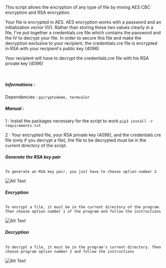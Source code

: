 This script allows the encryption of any type of file by mixing AES CBC encryption and RSA encryption.

Your file is encrypted in AES. AES encryption works with a password and an initialization vector (IV). Rather than storing these two values clearly in a file, I've put together a credentials.cre file which contains the password and the IV to decrypt your file. In order to secure this file and make the decryption exclusive to your recipient, the credentials.cre file is encrypted in RSA with your recipient's public key (4096)

Your recipient will have to decrypt the credentials.cre file with his RSA private key (4096)

<br>

##### **Informations :**

Dependencies : `pycryptodome, termcolor`

##### **Manual :**

1 : Install the packages necessary for the script to work
`pip3 install -r requirements.txt`

2 : Your encrypted file, your RSA private key (4096), and the credentials.cre file (only if you decrypt a file), the file to be decrypted must be in the current directory of the script.

###### **Generate the RSA key pair**

`To generate an RSA key pair, you just have to choose option number 3`

![Alt Text](https://media0.giphy.com/media/MJeEgCnNgKga75DgkM/giphy.gif?cid=790b7611147810cec698dbc66e9c97ba321f6312e10f630d&rid=giphy.gif&ct=g)
###### **Encryption**

`To encrypt a file, it must be in the current directory of the program. Then choose option number 1 of the program and follow the instructions`

![Alt Text](https://media1.giphy.com/media/w7Ww4fefQJuFTUQRL1/giphy.gif?cid=790b7611d0f6249508729e1a47ede541fd526da20f8b90c9&rid=giphy.gif&ct=g)

###### **Decryption**

`To decrypt a file, it must be in the program's current directory. Then choose program option number 2 and follow the instructions`

![Alt Text](https://media1.giphy.com/media/Z5y6gFgJFDJqHW92wf/giphy.gif?cid=790b7611e6e7778d1c5063e0c961354edba9c755b6f3df41&rid=giphy.gif&ct=g)
